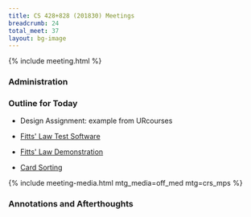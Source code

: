 ```yaml
---
title: CS 428+828 (201830) Meetings
breadcrumb: 24
total_meet: 37
layout: bg-image
---
```


{% include meeting.html %}

### Administration

### Outline for Today

* Design Assignment: example from URcourses
* [Fitts' Law Test Software](http://simonwallner.at/ext/fitts/)
* [Fitts' Law Demonstration](http://fww.few.vu.nl/hci/interactive/fitts/)

* [Card Sorting](https://www.simplecardsort.com/tryit.php)

{% include meeting-media.html mtg_media=off_med mtg=crs_mps %}

### Annotations and Afterthoughts
